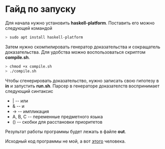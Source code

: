 # Гайд по запуску

Для начала нужно установить **haskell-platform**. Поставить его можно следующей командой

```bash
> sudo apt install haskell-platform
```

Затем нужно скомпилировать генератор доказательства и сокращатель доказательства. Для удобства можно воспользоваться скриптом **compile.sh**.

```bash
> chmod +x compile.sh
> ./compile.sh
```

Чтобы сгенерировать доказательство, нужно записать свою гипотезу в **in** и запустить **run.sh**. Парсер в генераторе доказателств воспринимает следующий синтаксис

- | -- или
- & -- и
- -> -- импликация
- A, B, C -- переменные предметного языка
- () -- скобки для расстановки приоритетов

Результат работы программы будет лежать в файле **out**.



Исходный код программы не мой, а вот [этого](https://github.com/Mervap) человека.
